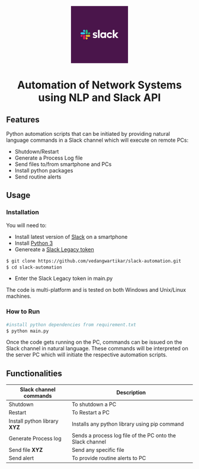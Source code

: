 <a href="#">
  <div align="center">
    <img src="images/slack.png" width='154'/>
  </div>
</a>

<h1 align="center">Automation of Network Systems using NLP and Slack API</h1>

## Features

Python automation scripts that can be initiated by providing natural language commands in a Slack channel which will execute on remote PCs:

- Shutdown/Restart
- Generate a Process Log file
- Send files to/from smartphone and PCs
- Install python packages
- Send routine alerts

## Usage

### Installation

You will need to:

- Install latest version of [Slack](https://slack.com/intl/en-in/downloads/android) on a smartphone
- Install [Python 3](https://www.python.org/downloads/)
- Genereate a [Slack Legacy token](https://api.slack.com/custom-integrations/legacy-tokens)

```bash
$ git clone https://github.com/vedangwartikar/slack-automation.git
$ cd slack-automation
```

- Enter the Slack Legacy token in main.py

The code is multi-platform and is tested on both Windows and Unix/Linux machines.

### How to Run

```bash
#install python dependencies from requirement.txt
$ python main.py
```

Once the code gets running on the PC, commands can be issued on the Slack channel in natural language. These commands will be interpreted on the server PC which will initiate the respective automation scripts.

## Functionalities

Slack channel commands| Description
------------ | ------------------------------------------
Shutdown | To shutdown a PC
Restart | To Restart a PC
Install python library **XYZ** | Installs any python library using pip command
Generate Process log | Sends a process log file of the PC onto the Slack channel
Send file **XYZ** | Send any specific file
Send alert | To provide routine alerts to PC

